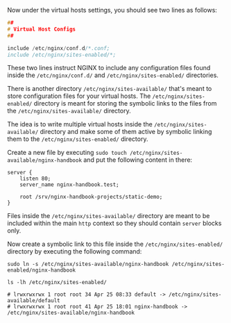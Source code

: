 Now under the virtual hosts settings, you should see two lines as follows:

```c
##
# Virtual Host Configs
##

include /etc/nginx/conf.d/*.conf;
include /etc/nginx/sites-enabled/*;
```

These two lines instruct NGINX to include any configuration files found inside the `/etc/nginx/conf.d/` and `/etc/nginx/sites-enabled/` directories.

There is another directory `/etc/nginx/sites-available/` that's meant to store configuration files for your virtual hosts. The `/etc/nginx/sites-enabled/` directory is meant for storing the symbolic links to the files from the `/etc/nginx/sites-available/` directory.

The idea is to write multiple virtual hosts inside the `/etc/nginx/sites-available/` directory and make some of them active by symbolic linking them to the `/etc/nginx/sites-enabled/` directory.

Create a new file by executing `sudo touch /etc/nginx/sites-available/nginx-handbook` and put the following content in there:

```
server {
    listen 80;
    server_name nginx-handbook.test;

    root /srv/nginx-handbook-projects/static-demo;
}
```

Files inside the `/etc/nginx/sites-available/` directory are meant to be included within the main `http` context so they should contain `server` blocks only.

Now create a symbolic link to this file inside the `/etc/nginx/sites-enabled/` directory by executing the following command:

```shell
sudo ln -s /etc/nginx/sites-available/nginx-handbook /etc/nginx/sites-enabled/nginx-handbook

ls -lh /etc/nginx/sites-enabled/

# lrwxrwxrwx 1 root root 34 Apr 25 08:33 default -> /etc/nginx/sites-available/default
# lrwxrwxrwx 1 root root 41 Apr 25 18:01 nginx-handbook -> /etc/nginx/sites-available/nginx-handbook
```